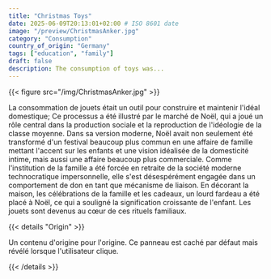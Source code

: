```yaml
---
title: "Christmas Toys"
date: 2025-06-09T20:13:01+02:00 # ISO 8601 date
image: "/preview/ChristmasAnker.jpg"
category: "Consumption"
country_of_origin: "Germany"
tags: ["education", "family"]
draft: false
description: The consumption of toys was...
---
```




{{< figure src="/img/ChristmasAnker.jpg" >}}

La consommation de jouets était un outil pour construire et maintenir l'idéal domestique; Ce processus a été illustré par le marché de Noël, qui a joué un rôle central dans la production sociale et la reproduction de l'idéologie de la classe moyenne. Dans sa version moderne, Noël avait non seulement été transformé d'un festival beaucoup plus commun en une affaire de famille mettant l'accent sur les enfants et une vision idéalisée de la domesticité intime, mais aussi une affaire beaucoup plus commerciale. Comme l'institution de la famille a été forcée en retraite de la société moderne technocratique impersonnelle, elle s'est désespérément engagée dans un comportement de don en tant que mécanisme de liaison. En décorant la maison, les célébrations de la famille et les cadeaux, un lourd fardeau a été placé à Noël, ce qui a souligné la signification croissante de l'enfant. Les jouets sont devenus au cœur de ces rituels familiaux.

{{< details "Origin" >}}

Un contenu d'origine pour l'origine. Ce panneau est caché par défaut mais révélé lorsque l'utilisateur clique.

{{< /details >}}


